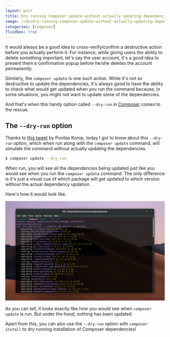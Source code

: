 ```yaml
---
layout: post
title: Dry running Composer update without actually updating dependencies
image: /cdn/dry-running-composer-update-without-actually-updating-dependencies.png
categories: [Composer]
fluidbox: true
---
```


It would always be a good idea to cross-verify/confirm a destructive action before you actually perform it. For instance, while giving users the ability to delete something important, let's say the user account, it's a good idea to present them a confirmation popup before he/she deletes the account permanently.

Similarly, the `composer update` is one such action. While it's not so destructive to update the dependencies, it's always good to have the ability to check what would get updated when you run the command because, in some situations, you might not want to update some of the dependencies.

And that's when this handy option called `--dry-run` in [Composer](https://getcomposer.org/) comes to the rescue.

## The `--dry-run` option

Thanks to [this tweet](https://twitter.com/PovilasKorop/status/1444900602182606849?s=20) by Povilas Korop, today I got to know about this `--dry-run` option, which when run along with the `composer update` command, will simulate the command without actually updating the dependencies.

```bash
$ composer update --dry-run
```

When run, you will see all the dependencies being updated just like you would see when you run the `composer update` command. The only difference is it's just a visual cue of which package will get updated to which version without the actual dependency updation.

Here's how it would look like.

[![Dry running composer update](/images/dry-run-composer-update.png)](/images/dry-run-composer-update.png)

As you can tell, it looks exactly like how you would see when `composer update` is run. But under the hood, nothing has been updated.

Apart from this, you can also use the `--dry-run` option with `composer install` to dry running installation of Composer dependencies!
